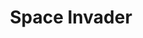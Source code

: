 ---
ee_id: '14'
site: '1'
type: '2'
long_id: 2004-001 Space Invader
url: 2004-001-space-invader
title: Space Invader
year: '2004'
medium: Modded Space Invaders cartridge
commission:
add_credit: Code by Alex Galloway of the Radical Software Group
dims:
pitch: "​Space Invaders with only one invader."
ps: "​Space Invader is a mod of the Atari game Space Invaders which has been turned
  into Space Invader (note: its no longer plural…thus the white out over the last
  “s” on the cartridge) –&gt; all the invaders have been erased except one. This makes
  the game impossible to play, as the invader inherits bullets from all the others.
  The average game lasts about 1 minute. Good luck! Don’t forget 2 download the ROM
  below. "
live_url:
related: "[4211] [2013-136-the-source-issue-5-space-invader] 2013-136 The Source Issue
  5 Space Invader"
youtube: 'https://www.youtube.com/watch?v=XaoiBidAgv4

  '
imgs: space-invader-2004-001-cartridge-database-ih.jpg,space-invader-2004-001-still-2-database-ih.jpg,space-invader-2004-001-still-4-database-ih.jpg,space-invader-2004-001-still-5-database-ih.jpg,space-invader-2004-001-still-6-database-ih.jpg,space-invader-2004-001-still-7-database-ih.jpg
subheading:
year2: '2004'
download:
add_credits:
related_code: https://github.com/coryarcangel/Space-Invader
layout: things-i-made
---